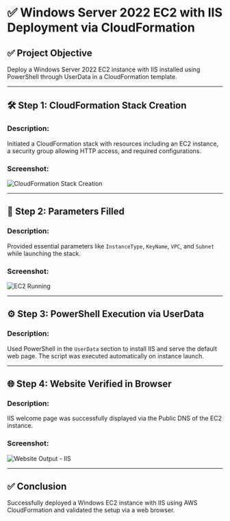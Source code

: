 # ✅ Windows Server 2022 EC2 with IIS Deployment via CloudFormation

## ✅ Project Objective

Deploy a Windows Server 2022 EC2 instance with IIS installed using PowerShell through UserData in a CloudFormation template.

---

## 🛠️ Step 1: CloudFormation Stack Creation

### Description:
Initiated a CloudFormation stack with resources including an EC2 instance, a security group allowing HTTP access, and required configurations.

### Screenshot:
![CloudFormation Stack Creation](screenshots/stack.png)

---

## 📝 Step 2: Parameters Filled

### Description:
Provided essential parameters like `InstanceType`, `KeyName`, `VPC`, and `Subnet` while launching the stack.

### Screenshot:
![EC2 Running](screenshots/ec2.png)

---

## ⚙️ Step 3: PowerShell Execution via UserData

### Description:
Used PowerShell in the `UserData` section to install IIS and serve the default web page. The script was executed automatically on instance launch.

---

## 🌐 Step 4: Website Verified in Browser

### Description:
IIS welcome page was successfully displayed via the Public DNS of the EC2 instance.

### Screenshot:
![Website Output - IIS](screenshots/site.png)

---

## ✅ Conclusion

Successfully deployed a Windows EC2 instance with IIS using AWS CloudFormation and validated the setup via a web browser.
